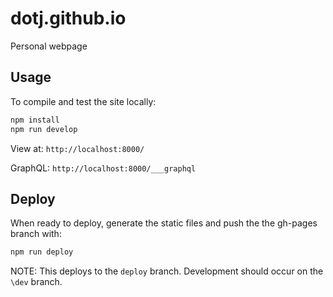 # dotj.github.io

Personal webpage

## Usage

To compile and test the site locally:

```sh
npm install
npm run develop
```

View at: `http://localhost:8000/`

GraphQL: `http://localhost:8000/___graphql`

## Deploy

When ready to deploy, generate the static files and push the the gh-pages branch with:

```sh
npm run deploy
```

NOTE: This deploys to the `deploy` branch. Development should occur on the `\dev` branch.
